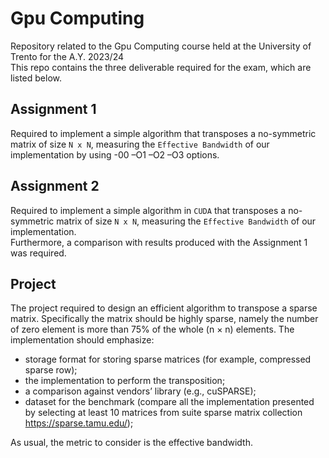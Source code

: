 # Gpu Computing
Repository related to the Gpu Computing course held at the University of Trento for the A.Y. 2023/24 <br />
This repo contains the three deliverable required for the exam, which are listed below.

## Assignment 1
Required to implement a simple algorithm that transposes a no-symmetric matrix of size `N x N`, measuring the `Effective Bandwidth` of our implementation by using -00 –O1 –O2 –O3 options.
## Assignment 2
Required to implement a simple algorithm in `CUDA` that transposes a no-symmetric matrix of size `N x N`, measuring the `Effective Bandwidth` of our implementation.  
Furthermore, a comparison with results produced with the Assignment 1 was required.
## Project
The project required to design an efficient algorithm to transpose a sparse matrix. Specifically the matrix should be highly sparse, namely the number of zero element is more than 75% of the whole (n × n) elements. The implementation should emphasize:

- storage format for storing sparse matrices (for example, compressed sparse row);
- the implementation to perform the transposition;
- a comparison against vendors’ library (e.g., cuSPARSE);
- dataset for the benchmark (compare all the implementation presented by selecting at least 10 matrices from suite sparse matrix collection https://sparse.tamu.edu/);  

As usual, the metric to consider is the effective bandwidth.

